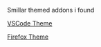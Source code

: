 Smillar themed addons i found

[VSCode Theme](https://open-vsx.org/extension/max-SS/Cyberpunk)

[Firefox Theme](https://addons.mozilla.org/en-US/firefox/addon/cyberpunk-terminal/reviews/?score=5&utm_content=search&utm_medium=referral&utm_source=addons.mozilla.org)
